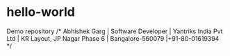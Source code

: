 # hello-world
Demo repository
/* Abhishek Garg | Software Developer | Yantriks India Pvt Ltd | KR Layout, JP Nagar Phase 6 | Bangalore-560079 |+91-80-01619394 */
